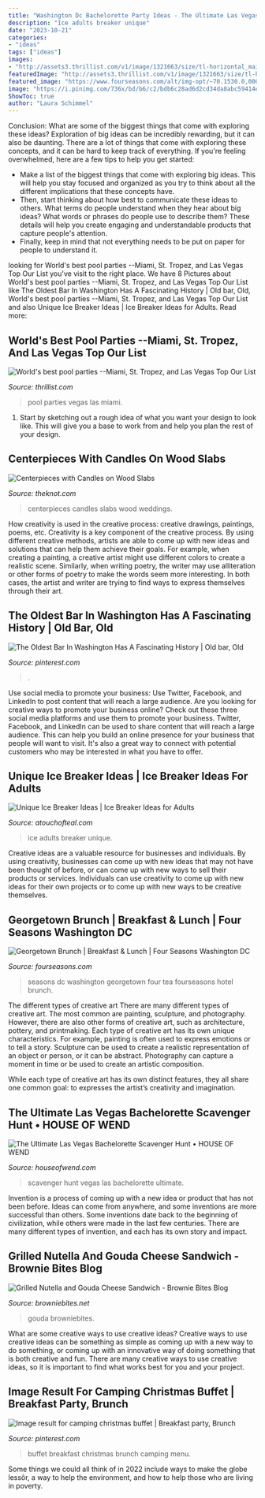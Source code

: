 ```yaml
---
title: "Washington Dc Bachelorette Party Ideas - The Ultimate Las Vegas Bachelorette Scavenger Hunt • House Of Wend"
description: "Ice adults breaker unique"
date: "2023-10-21"
categories:
- "ideas"
tags: ["ideas"]
images:
- "http://assets3.thrillist.com/v1/image/1321663/size/tl-horizontal_main/these-are-the-10-best-pool-parties-in-the-world"
featuredImage: "http://assets3.thrillist.com/v1/image/1321663/size/tl-horizontal_main/these-are-the-10-best-pool-parties-in-the-world"
featured_image: "https://www.fourseasons.com/alt/img-opt/~70.1530.0,0000-224,8703-3000,0000-1687,5000/publish/content/dam/fourseasons/images/web/WAS/WAS_1895_original.jpg"
image: "https://i.pinimg.com/736x/bd/b6/c2/bdb6c28ad6d2cd34da8abc59414ed5bf.jpg"
ShowToc: true
author: "Laura Schimmel"
---
```



Conclusion: What are some of the biggest things that come with exploring these ideas?
Exploration of big ideas can be incredibly rewarding, but it can also be daunting. There are a lot of things that come with exploring these concepts, and it can be hard to keep track of everything. If you're feeling overwhelmed, here are a few tips to help you get started: 
- Make a list of the biggest things that come with exploring big ideas. This will help you stay focused and organized as you try to think about all the different implications that these concepts have. 
- Then, start thinking about how best to communicate these ideas to others. What terms do people understand when they hear about big ideas? What words or phrases do people use to describe them? These details will help you create engaging and understandable products that capture people's attention. 
- Finally, keep in mind that not everything needs to be put on paper for people to understand it.

	

		
looking for World&#039;s best pool parties --Miami, St. Tropez, and Las Vegas Top Our List you've visit to the right place. We have 8 Pictures about World&#039;s best pool parties --Miami, St. Tropez, and Las Vegas Top Our List like The Oldest Bar In Washington Has A Fascinating History | Old bar, Old, World&#039;s best pool parties --Miami, St. Tropez, and Las Vegas Top Our List and also Unique Ice Breaker Ideas | Ice Breaker Ideas for Adults. Read more:
		
    
## World&#039;s Best Pool Parties --Miami, St. Tropez, And Las Vegas Top Our List

<img loading=lazy src="http://assets3.thrillist.com/v1/image/1321663/size/tl-horizontal_main/these-are-the-10-best-pool-parties-in-the-world" onerror="this.onerror=null;this.src='https://tse2.mm.bing.net/th?id=OIP.3jIwTp3gOEnlz9JmzsdxZwHaFB&amp;pid=15.1';" alt="World&#039;s best pool parties --Miami, St. Tropez, and Las Vegas Top Our List">

_Source: thrillist.com_

>pool parties vegas las miami. 

	

1. Start by sketching out a rough idea of what you want your design to look like. This will give you a base to work from and help you plan the rest of your design.

    
## Centerpieces With Candles On Wood Slabs

<img loading=lazy src="https://apis.xogrp.com/media-api/images/f7ae916c-863a-11e4-843f-22000aa61a3e~rs_729.h" onerror="this.onerror=null;this.src='https://tse1.mm.bing.net/th?id=OIP.DgfUfit6pKXfM7VncPRG8gHaLI&amp;pid=15.1';" alt="Centerpieces with Candles on Wood Slabs">

_Source: theknot.com_

>centerpieces candles slabs wood weddings. 

	

How creativity is used in the creative process: creative drawings, paintings, poems, etc.
Creativity is a key component of the creative process. By using different creative methods, artists are able to come up with new ideas and solutions that can help them achieve their goals. For example, when creating a painting, a creative artist might use different colors to create a realistic scene. Similarly, when writing poetry, the writer may use alliteration or other forms of poetry to make the words seem more interesting. In both cases, the artist and writer are trying to find ways to express themselves through their art.

    
## The Oldest Bar In Washington Has A Fascinating History | Old Bar, Old

<img loading=lazy src="https://i.pinimg.com/736x/bd/b6/c2/bdb6c28ad6d2cd34da8abc59414ed5bf.jpg" onerror="this.onerror=null;this.src='https://tse4.mm.bing.net/th?id=OIP.W3s_Kt5OXLZUosDAFPFLwwHaEn&amp;pid=15.1';" alt="The Oldest Bar In Washington Has A Fascinating History | Old bar, Old">

_Source: pinterest.com_

>. 

	

Use social media to promote your business: Use Twitter, Facebook, and LinkedIn to post content that will reach a large audience.
Are you looking for creative ways to promote your business online? Check out these three social media platforms and use them to promote your business. Twitter, Facebook, and LinkedIn can be used to share content that will reach a large audience. This can help you build an online presence for your business that people will want to visit. It's also a great way to connect with potential customers who may be interested in what you have to offer.

    
## Unique Ice Breaker Ideas | Ice Breaker Ideas For Adults

<img loading=lazy src="https://www.atouchofteal.com/wp-content/uploads/2017/02/unique-ice-breaker-ideas-for-adults-image.jpg" onerror="this.onerror=null;this.src='https://tse3.mm.bing.net/th?id=OIP.zwLZakL_NRhm2g_zEtH1FwHaKc&amp;pid=15.1';" alt="Unique Ice Breaker Ideas | Ice Breaker Ideas for Adults">

_Source: atouchofteal.com_

>ice adults breaker unique. 

	

Creative ideas are a valuable resource for businesses and individuals. By using creativity, businesses can come up with new ideas that may not have been thought of before, or can come up with new ways to sell their products or services. Individuals can use creativity to come up with new ideas for their own projects or to come up with new ways to be creative themselves.

    
## Georgetown Brunch | Breakfast &amp; Lunch | Four Seasons Washington DC

<img loading=lazy src="https://www.fourseasons.com/alt/img-opt/~70.1530.0,0000-224,8703-3000,0000-1687,5000/publish/content/dam/fourseasons/images/web/WAS/WAS_1895_original.jpg" onerror="this.onerror=null;this.src='https://tse4.mm.bing.net/th?id=OIP.7x-6yUQe2tkxzmkBhtLorQHaEK&amp;pid=15.1';" alt="Georgetown Brunch | Breakfast &amp; Lunch | Four Seasons Washington DC">

_Source: fourseasons.com_

>seasons dc washington georgetown four tea fourseasons hotel brunch. 

	

The different types of creative art
There are many different types of creative art. The most common are painting, sculpture, and photography. However, there are also other forms of creative art, such as architecture, pottery, and printmaking.
Each type of creative art has its own unique characteristics. For example, painting is often used to express emotions or to tell a story. Sculpture can be used to create a realistic representation of an object or person, or it can be abstract. Photography can capture a moment in time or be used to create an artistic composition.

While each type of creative art has its own distinct features, they all share one common goal: to expresses the artist’s creativity and imagination.

    
## The Ultimate Las Vegas Bachelorette Scavenger Hunt • HOUSE OF WEND

<img loading=lazy src="https://www.houseofwend.com/wp-content/uploads/2018/05/The-Ultimate-Las-Vegas-Bachelorette-Scavenger-Hunt.jpg" onerror="this.onerror=null;this.src='https://tse3.mm.bing.net/th?id=OIP.lXYKwvRnftAnjIt473prhQHaLH&amp;pid=15.1';" alt="The Ultimate Las Vegas Bachelorette Scavenger Hunt • HOUSE OF WEND">

_Source: houseofwend.com_

>scavenger hunt vegas las bachelorette ultimate. 

	

Invention is a process of coming up with a new idea or product that has not been before. Ideas can come from anywhere, and some inventions are more successful than others. Some inventions date back to the beginning of civilization, while others were made in the last few centuries. There are many different types of invention, and each has its own story and impact.

    
## Grilled Nutella And Gouda Cheese Sandwich - Brownie Bites Blog

<img loading=lazy src="http://www.browniebites.net/wp-content/uploads/2016/03/grilled-nutella-and-gouda-cheese-sandwich-03.jpg" onerror="this.onerror=null;this.src='https://tse4.mm.bing.net/th?id=OIP.KUKSOTLqs3Mk-nU3TK54fwHaJv&amp;pid=15.1';" alt="Grilled Nutella and Gouda Cheese Sandwich - Brownie Bites Blog">

_Source: browniebites.net_

>gouda browniebites. 

	

What are some creative ways to use creative ideas?
Creative ways to use creative ideas can be something as simple as coming up with a new way to do something, or coming up with an innovative way of doing something that is both creative and fun. There are many creative ways to use creative ideas, so it is important to find what works best for you and your project.

    
## Image Result For Camping Christmas Buffet | Breakfast Party, Brunch

<img loading=lazy src="https://i.pinimg.com/originals/78/60/53/7860534e97f60d511bf720a61e8c6eab.jpg" onerror="this.onerror=null;this.src='https://tse2.mm.bing.net/th?id=OIP.NmE6zAQ69spAZ-6HK7d5bAHaJ3&amp;pid=15.1';" alt="Image result for camping christmas buffet | Breakfast party, Brunch">

_Source: pinterest.com_

>buffet breakfast christmas brunch camping menu. 

	

Some things we could all think of in 2022 include ways to make the globe lessôr, a way to help the environment, and how to help those who are living in poverty.

